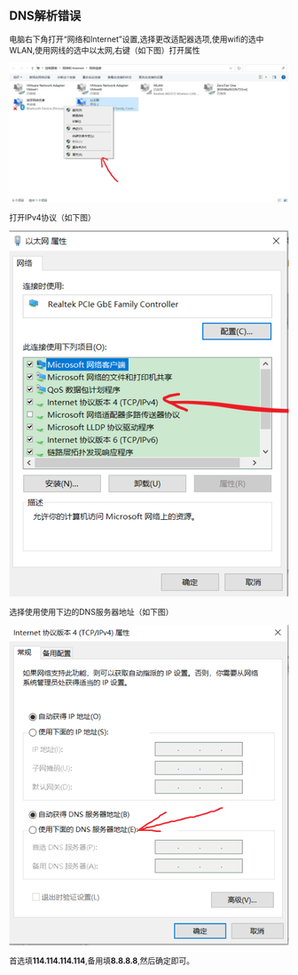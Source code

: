 ## DNS解析错误

电脑右下角打开“网络和Internet”设置,选择更改适配器选项,使用wifi的选中WLAN,使用网线的选中以太网,右键（如下图）打开属性

![img](./assets/1711774880070-3.jpeg)

打开IPv4协议（如下图）

![img](./assets/1711774880070-1.png)

选择使用使用下边的DNS服务器地址（如下图）

![img](./assets/1711774880070-2.png)

首选填**114.114.114.114**,备用填**8.8.8.8**,然后确定即可。